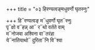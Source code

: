 +++
title = "०३ हिरण्यत्वङ्मधुवर्णो घृतस्नुः"

+++
हि᳓रण्यत्वङ् म᳓धुवर्णो घृत᳓स्नुः  
पृ᳓क्षो व᳓हन्न् आ᳓ र᳓थो वर्तते वाम्  
म᳓नोजवा अश्विना वा᳓तरंहा  
ये᳓नातियाथो᳓ दुरिता᳓नि वि᳓श्वा